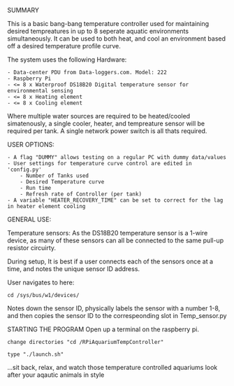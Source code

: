 SUMMARY

This is a basic bang-bang temperature controller used for maintaining desired tempreatures in up to 8 seperate aquatic environments simultaneously.
It can be used to both heat, and cool an environment based off a desired temperature profile curve.

The system uses the following Hardware:

	- Data-center PDU from Data-loggers.com. Model: 222
	- Raspberry Pi
	- <= 8 x Waterproof DS18B20 Digital temperature sensor for environmental sensing
	- <= 8 x Heating element
	- <= 8 x Cooling element

Where multiple water sources are required to be heated/cooled simatenously, a single cooler, heater, and tempreature sensor will be required per tank. A single network power switch is all thats required.

USER OPTIONS:

	- A flag "DUMMY" allows testing on a regular PC with dummy data/values 
	- User settings for temperature curve control are edited in 'config.py'
		- Number of Tanks used
		- Desired Temperature curve
		- Run time
		- Refresh rate of Controller (per tank)
	- A variable "HEATER_RECOVERY_TIME" can be set to correct for the lag in heater element cooling

GENERAL USE:

Temperature sensors:
As the DS18B20 temperature sensor is a 1-wire device, as many of these sensors can all be connected to the same pull-up resistor circuirty.

During setup, It is best if a user connects each of the sensors once at a time, and notes the unique sensor ID address.

User navigates to here:

	cd /sys/bus/w1/devices/

Notes down the sensor ID, physically labels the sensor with a number 1-8, and then copies the sensor ID to the correspeonding slot in Temp_sensor.py


STARTING THE PROGRAM
Open up a terminal on the raspberry pi.

	change directories "cd /RPiAquariumTempController"

	type "./launch.sh"

...sit back, relax, and watch those temperature controlled aquariums look after your aqautic animals in style
